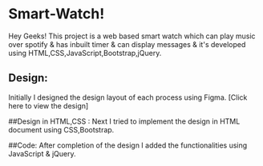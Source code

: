 # Smart-Watch!

Hey Geeks! This project is a web based smart watch which can play music over spotify & has inbuilt timer & can display messages & it's developed using HTML,CSS,JavaScript,Bootstrap,jQuery.

## Design:
Initially I designed the design layout of each process using Figma. [Click here to view the design]

##Design in HTML,CSS :
Next I tried to implement the design in HTML document using CSS,Bootstrap.

##Code:
After completion of the design I added the functionalities using JavaScript & jQuery.
